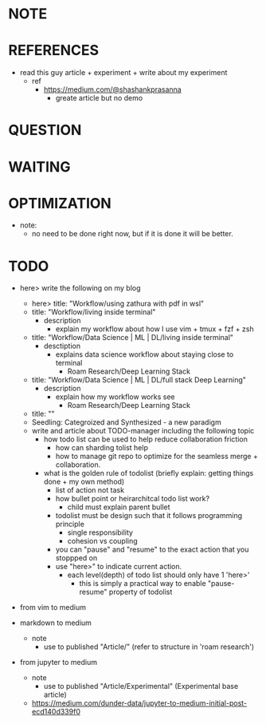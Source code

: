 # NOTE
# REFERENCES
* read this guy article + experiment + write about my experiment
    * ref
        * https://medium.com/@shashankprasanna
            * greate article but no demo 

# QUESTION

# WAITING

# OPTIMIZATION
* note:
    * no need to be done right now, but if it is done it will be better.

# TODO

* here> write the following on my blog
    * here> title: "Workflow/using zathura with pdf in wsl"
    * title: "Workflow/living inside terminal"
        * description
            * explain my workflow about how I use vim + tmux + fzf + zsh
    * title: "Workflow/Data Science | ML | DL/living inside terminal"
        * desctiption
            * explains data science workflow about staying close to terminal
                * Roam Research/Deep Learning Stack
    * title: "Workflow/Data Science | ML | DL/full stack Deep Learning"
        * description
            * explain how my workflow works see 
                * Roam Research/Deep Learning Stack
    * title: ""
    * Seedling: Categroized and Synthesized - a new paradigm
    * write and article about TODO-manager including the following topic
        * how todo list can be used to help reduce collaboration friction
            * how can sharding tolist help
            * how to manage git repo to optimize for the seamless merge + collaboration.
        * what is the golden rule of todolist (briefly explain: getting things done + my own method)
            * list of action not task
            * how bullet point or heirarchitcal todo list work?
                * child must explain parent bullet
            * todolist must be design such that it follows programming principle
                * single responsibility 
                * cohesion vs coupling
            * you can "pause" and "resume" to the exact action that you stoppped on 
            * use "here>" to indicate current action.
                * each level(depth) of todo list should only have 1 'here>'
                    * this is simply a practical way to enable "pause-resume" property of todolist

* from vim to medium

* markdown to medium
    * note
        * use to published "Article/" (refer to structure in 'roam research')

* from jupyter to medium
    * note
        * use to published "Article/Experimental" (Experimental base article)
    * https://medium.com/dunder-data/jupyter-to-medium-initial-post-ecd140d339f0



